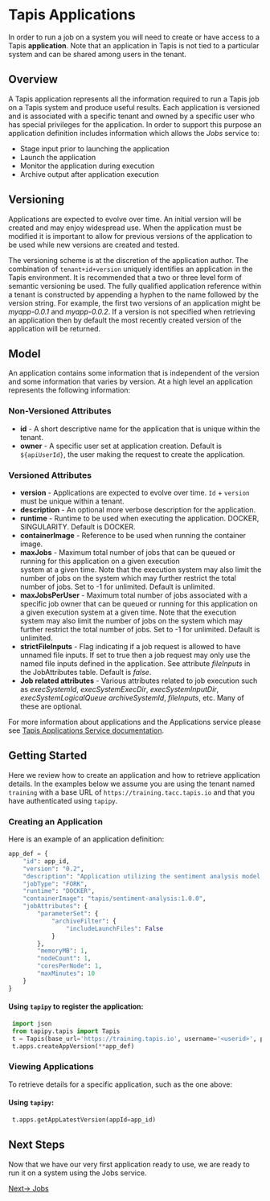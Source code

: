 # Tapis Applications

In order to run a job on a system you will need to create or have access to a Tapis **application**. Note that
an application in Tapis is not tied to a particular system and can be shared among users in the tenant.

## Overview
A Tapis application represents all the information required to run a Tapis job on a Tapis system and produce useful
results. Each application is versioned and is associated with a specific tenant and owned by a specific user who has
special privileges for the application. In order to support this purpose an application definition includes information
which allows the *Jobs* service to:
* Stage input prior to launching the application
* Launch the application
* Monitor the application during execution
* Archive output after application execution

## Versioning
Applications are expected to evolve over time. An initial version will be created and may enjoy widespread use. When
the application must be modified it is important to allow for previous versions of the application to be used while new
versions are created and tested.

The versioning scheme is at the discretion of the application author. The combination of ``tenant+id+version`` uniquely
identifies an application in the Tapis environment. It is recommended that a two or three level form of
semantic versioning be used. The fully qualified application reference within a tenant is constructed by appending
a hyphen to the name followed by the version string. For example, the first two versions of an application might
be *myapp-0.0.1* and *myapp-0.0.2*. If a version is not specified when retrieving an application then by default the most
recently created version of the application will be returned.

## Model
An application contains some information that is independent of the version and some information that varies by version.
At a high level an application represents the following information:

### Non-Versioned Attributes

* **id** - A short descriptive name for the application that is unique within the tenant.
* **owner** - A specific user set at application creation. Default is ``${apiUserId}``, the user making the request to create the application.

### Versioned Attributes

* **version** - Applications are expected to evolve over time. ``Id`` + ``version`` must be unique within a tenant.
* **description** - An optional more verbose description for the application.
* **runtime** - Runtime to be used when executing the application. DOCKER, SINGULARITY. Default is DOCKER.
* **containerImage** - Reference to be used when running the container image.
* **maxJobs** - Maximum total number of jobs that can be queued or running for this application on a given execution  
  system at a given time. Note that the execution system may also limit the number of jobs on the system which may
  further restrict the total number of jobs. Set to -1 for unlimited. Default is unlimited.
* **maxJobsPerUser** - Maximum total number of jobs associated with a specific job owner that can be queued or running for
  this application on a given execution system at a given time. Note that the execution system may also limit the number
  of jobs on the system which may further restrict the total number of jobs. Set to -1 for unlimited. Default is unlimited.
* **strictFileInputs** -  Flag indicating if a job request is allowed to have unnamed file inputs. If set to true then a
  job request may only use the named file inputs defined in the application. See attribute *fileInputs* in the
  JobAttributes table. Default is *false*.
* **Job related attributes** - Various attributes related to job execution such as *execSystemId*, *execSystemExecDir*,
  *execSystemInputDir*, *execSystemLogicalQueue* *archiveSystemId*, *fileInputs*, etc. Many of these are optional.

For more information about applications and the Applications service please see [Tapis Applications Service documentation](https://tapis.readthedocs.io/en/latest/technical/apps.html).

## Getting Started

Here we review how to create an application and how to retrieve application details. In the examples below we assume you are using the tenant named ``training`` with a base URL of ``https://training.tacc.tapis.io`` and that you have authenticated using ``tapipy``.

### Creating an Application

Here is an example of an application definition:
``` python
app_def = {
    "id": app_id,
    "version": "0.2",
    "description": "Application utilizing the sentiment analysis model from Hugging Face.",
    "jobType": "FORK",
    "runtime": "DOCKER",
    "containerImage": "tapis/sentiment-analysis:1.0.0",
    "jobAttributes": {
        "parameterSet": {
            "archiveFilter": {
                "includeLaunchFiles": False
            }
        },
        "memoryMB": 1,
        "nodeCount": 1,
        "coresPerNode": 1,
        "maxMinutes": 10
    }
}
```

#### Using ``tapipy`` to register the application:
``` python
 import json
 from tapipy.tapis import Tapis
 t = Tapis(base_url='https://training.tapis.io', username='<userid>', password='************')
 t.apps.createAppVersion(**app_def)
```

### Viewing Applications

To retrieve details for a specific application, such as the one above:

#### Using ``tapipy``:
``` python
 t.apps.getAppLatestVersion(appId=app_id)
```

## Next Steps
Now that we have our very first application ready to use, we are ready to run it on a system using the Jobs service. 

[Next-> Jobs](./04-jobs.md)
